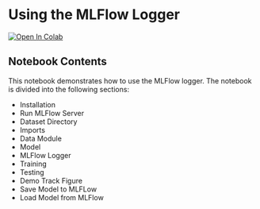# Using the MLFlow Logger

[![Open In Colab](https://colab.research.google.com/assets/colab-badge.svg)](https://colab.research.google.com/github/openvinotoolkit/anomalib/blob/main/examples/notebooks/05_loggers/mlflow.ipynb)

## Notebook Contents

This notebook demonstrates how to use the MLFlow logger. The notebook is divided into the following sections:

- Installation
- Run MLFlow Server
- Dataset Directory
- Imports
- Data Module
- Model
- MLFlow Logger
- Training
- Testing
- Demo Track Figure
- Save Model to MLFLow
- Load Model from MLFlow
